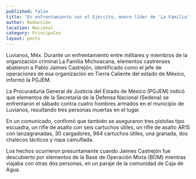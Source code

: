 ```yaml
---
published: false
title: "En enfrentamiento con el Ejército, muere líder de 'La Familia' en Edomex"
author: Redacción
location: Nacional
category: Principales
layout: posts
---
```


Luvianos, Méx. Durante un enfrentamiento entre militares y miembros de la organización criminal La Familia Michoacana, elementos castrenses abatieron a Pablo Jaimes Castrejón, identificado como el jefe de operaciones de esa organización en Tierra Caliente del estado de México, informó la PGJEM.
 
La Procuraduría General de Justicia del Estado de México (PGJEM) indicó que elementos de la Secretaría de la Defensa Nacional (Sedena) se enfrentaron el sábado contra cuatro hombres armados en el municipio de Luvianos, resultando tres personas muertas en el lugar.
 
En un comunicado, confirmó que también se aseguraron tres pistolas tipo escuadra, un rifle de asalto con seis cartuchos útiles, un rifle de asalto AR15 con lanzagranadas, 30 cargadores, 984 cartuchos útiles, una granada, dos chalecos tácticos y ropa camuflada.
 
Los hechos ocurrieron presuntamente cuando Jaimes Castrejón fue descubierto por elementos de la Base de Operación Mixta (BOM) mientras viajaba con otras dos personas, en un paraje de la comunidad de Caja de Agua.
